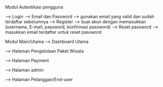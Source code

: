 Modul Autentikasi pengguna

  --> Login
      --> Email dan Password
      --> gunakan email yang valid dan sudah terdaftar sebelumnya
  --> Register
      --> buat akun dengan memasukkan (username, E-mail, password, konfirmasi password)
  --> Reset password
      --> masukkan email terdaftar untuk reset password

Modul Main/Utama
  --> Dashboard Utama

  --> Halaman Pengelolaan Paket Wisata

  --> Halaman Payment

  --> Halaman admin

  --> Halaman Pelanggan/End-user

  
